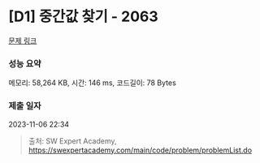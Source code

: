 # [D1] 중간값 찾기 - 2063 

[문제 링크](https://swexpertacademy.com/main/code/problem/problemDetail.do?contestProbId=AV5QPsXKA2UDFAUq) 

### 성능 요약

메모리: 58,264 KB, 시간: 146 ms, 코드길이: 78 Bytes

### 제출 일자

2023-11-06 22:34



> 출처: SW Expert Academy, https://swexpertacademy.com/main/code/problem/problemList.do